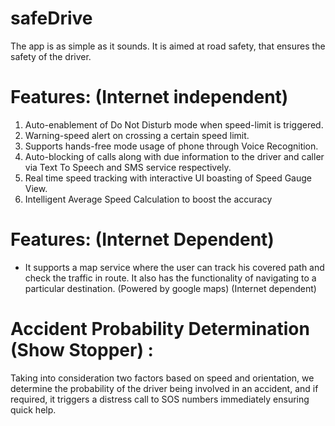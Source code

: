 # safeDrive
The app is as simple as it sounds. It is aimed at road safety, that ensures the safety of the driver.
# Features: (Internet independent)
1) Auto-enablement of Do Not Disturb mode when speed-limit is triggered.
2) Warning-speed alert on crossing a certain speed limit.
3) Supports hands-free mode usage of phone through Voice Recognition.
4) Auto-blocking of calls along with due information to the driver and caller via Text To Speech and                            SMS service respectively.
5) Real time speed tracking with interactive UI boasting of Speed Gauge View.
6) Intelligent Average Speed Calculation to boost the accuracy
# Features: (Internet Dependent)
* It supports a map service where the user can track his covered path and check the traffic in route. It also has the functionality of navigating to a particular destination. (Powered by google maps)
(Internet dependent)
# Accident Probability Determination (Show Stopper) : 
Taking into consideration two factors based on speed and orientation, we determine the probability of the driver being involved in an accident, and if required, it triggers a distress call to SOS numbers immediately ensuring quick help.
